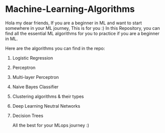 # Machine-Learning-Algorithms
Hola my dear friends, 
If you are a beginner in ML and want to start somewhere in your ML journey, This is for you :) 
In this Repository, you can find all the essential ML algorithms for you to practice if you are a beginner in ML. 

Here are the algorithms you can find in the repo: 
1. Logistic Regression
2. Perceptron
3. Multi-layer Perceptron
4. Naive Bayes Classifier
5. Clustering algorithms & their types 
6. Deep Learning Neutral Networks
7. Decision Trees 

   All the best for your MLops journey :) 
